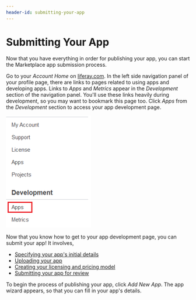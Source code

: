 ```yaml
---
header-id: submitting-your-app
---
```


# Submitting Your App

Now that you have everything in order for publishing your app, you can start the
Marketplace app submission process. 

Go to your *Account Home* on 
[liferay.com](http://www.liferay.com). 
In the left side navigation panel of your profile page, there are links to pages
related to using apps and developing apps. Links to *Apps* and *Metrics* appear
in the *Development* section of the navigation panel. You'll use these
links heavily during development, so you may want to bookmark this page too.
Click *Apps* from the *Development* section to access your app development page. 

![Figure 1: Your app development page lists the apps you've developed and enables you to add new apps for publishing to the Marketplace.](../../../images/marketplace-my-app-manager.png) 

Now that you know how to get to your app development page, you can submit your
app! It involves,

- [Specifying your app's initial details](/distribute/how-to-publish/-/knowledge_base/publish/specify-your-apps-initial-details)
- [Uploading your app](/distribute/how-to-publish/-/knowledge_base/publish/uploading-your-app)
- [Creating your licensing and pricing model](/distribute/how-to-publish/-/knowledge_base/publish/creating-your-licensing-and-pricing-model)
- [Submitting your app for review](/distribute/how-to-publish/-/knowledge_base/publish/submitting-your-app-for-review)

To begin the process of publishing your app, click *Add New App*. The app wizard
appears, so that you can fill in your app's details.
